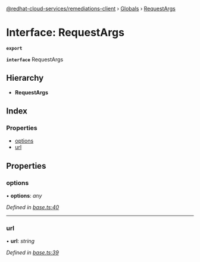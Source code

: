 [@redhat-cloud-services/remediations-client](../README.md) › [Globals](../globals.md) › [RequestArgs](requestargs.md)

# Interface: RequestArgs

**`export`** 

**`interface`** RequestArgs

## Hierarchy

* **RequestArgs**

## Index

### Properties

* [options](requestargs.md#options)
* [url](requestargs.md#url)

## Properties

###  options

• **options**: *any*

*Defined in [base.ts:40](https://github.com/Hyperkid123/javascript-clients/blob/master/packages/remediations/base.ts#L40)*

___

###  url

• **url**: *string*

*Defined in [base.ts:39](https://github.com/Hyperkid123/javascript-clients/blob/master/packages/remediations/base.ts#L39)*
